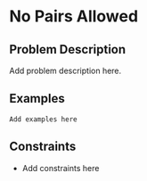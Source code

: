 # No Pairs Allowed

## Problem Description

Add problem description here.

## Examples

```
Add examples here
```
## Constraints

- Add constraints here
